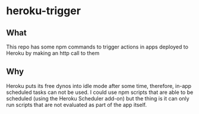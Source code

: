 # heroku-trigger

## What

This repo has some npm commands to trigger actions in apps deployed to Heroku by making an http call to them

## Why

Heroku puts its free dynos into idle mode after some time, therefore, in-app scheduled tasks can not be used.
I could use npm scripts that are able to be scheduled (using the Heroku Scheduler add-on) but the thing is it can only run scripts that are not evaluated as part of the app itself.
